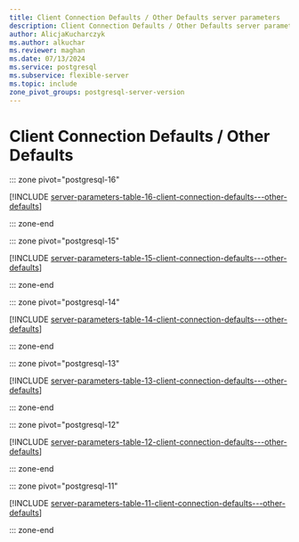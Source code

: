 ```yaml
---
title: Client Connection Defaults / Other Defaults server parameters
description: Client Connection Defaults / Other Defaults server parameters for Azure Database for PostgreSQL - Flexible Server.
author: AlicjaKucharczyk
ms.author: alkuchar
ms.reviewer: maghan
ms.date: 07/13/2024
ms.service: postgresql
ms.subservice: flexible-server
ms.topic: include
zone_pivot_groups: postgresql-server-version
---
```

# Client Connection Defaults / Other Defaults


::: zone pivot="postgresql-16"

[!INCLUDE [server-parameters-table-16-client-connection-defaults---other-defaults](./includes/server-parameters-table-16-client-connection-defaults---other-defaults.md)]

::: zone-end


::: zone pivot="postgresql-15"

[!INCLUDE [server-parameters-table-15-client-connection-defaults---other-defaults](./includes/server-parameters-table-15-client-connection-defaults---other-defaults.md)]

::: zone-end


::: zone pivot="postgresql-14"

[!INCLUDE [server-parameters-table-14-client-connection-defaults---other-defaults](./includes/server-parameters-table-14-client-connection-defaults---other-defaults.md)]

::: zone-end


::: zone pivot="postgresql-13"

[!INCLUDE [server-parameters-table-13-client-connection-defaults---other-defaults](./includes/server-parameters-table-13-client-connection-defaults---other-defaults.md)]

::: zone-end


::: zone pivot="postgresql-12"

[!INCLUDE [server-parameters-table-12-client-connection-defaults---other-defaults](./includes/server-parameters-table-12-client-connection-defaults---other-defaults.md)]

::: zone-end


::: zone pivot="postgresql-11"

[!INCLUDE [server-parameters-table-11-client-connection-defaults---other-defaults](./includes/server-parameters-table-11-client-connection-defaults---other-defaults.md)]

::: zone-end


